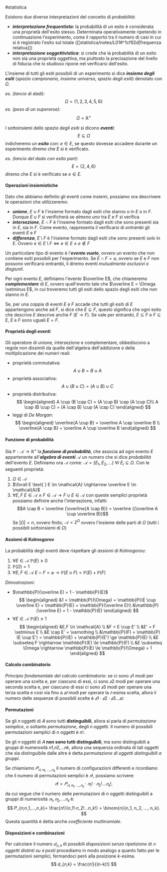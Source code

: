 #statistica 

Esistono due diverse interpretazioni del concetto di *probabilità*:
- ***interpretazione frequentista***: la probabilità di un esito è considerata una proprietà dell'esito stesso. Determinata operativamente ripetendo in continuazione l'esperimento, come il rapporto tra il numero di casi in cui si è registrato l'esito sul totale ([[statistica/notes/L01#^1cf92d|frequenza relativa]])
- ***interpretazione soggettivistica***: si crede che la probabilità di un esito non sia una proprietà oggettiva, ma piuttosto la precisazione del livello di fiducia che lo studioso ripone nel verificarsi dell'esito.

L'insieme di tutti gli esiti possibili di un esperimento si dice ***insieme degli esiti*** (*spazio campionario, insieme universo, spazio degli esiti*) denotato con $\Omega$.

*es. (lancio di dadi):*
$$
\Omega = \{1,2,3,4,5,6\}
$$
*es. (peso di un supereroe):*
$$
\Omega = \mathbb{R}^+
$$

I sottoinsiemi dello *spazio degli esiti* si dicono ***eventi***:
$$
E \subseteq \Omega
$$
indicheremo un ***esito*** con: $e \in E$, se questo dovesse accadere durante un esperimento diremo che $E$ si è verificato.

*es. (lancio del dado con esito pari)*:
$$
E = \{2,4,6\}
$$
diremo che $E$ si è verificato se $e \in E$.

#### Operazioni insiemistiche

Dato che abbiamo definito gli eventi come insiemi, possiamo ora descrivere le operazioni che utilizzeremo:
- ***unione***, $E \cup F$ è l'insieme formato dagli esiti che stanno o in $E$ o in $F$. Dunque $E \cup F$ si verificherà se *almeno uno* tra $E$ e $F$ si verifica
- ***intersezione***, $E \cap F$ è l'insieme formato dagli esiti che sono presenti sia in $E$, sia in $F$. Come evento, rappresenta il verificarsi di *entrambi* gli eventi $E$ e $F$
- ***differenza***, $E \setminus F$ è l'insieme formato dagli esiti che sono presenti *solo* in $E$. Ovvero $e \in E \setminus F \Leftrightarrow e \in E \land e \notin F$ 

Un particolare tipo di evento è l'***evento vuoto***, ovvero un evento che non contiene esiti possibili per l'esperimento. Se $E \cap F = \varnothing$, ovvero se $E$ e $F$ non possono verificarsi entrambi, li diremo eventi *mutualmente esclusivi o disgiunti*. 

Per ogni evento $E$, definiamo l'evento $\overline E$, che chiameremo ***complementare*** di $E$, ovvero quell'evento tale che $\overline E = \Omega \setminus E$, in cui troveremo tutti gli esiti dello spazio degli esiti che *non* stanno in $E$. 

Se, per una coppia di eventi $E$ e $F$ accade che tutti gli esiti di $E$ appartengono anche ad $F$, si dice che $E \subseteq F$, questo significa che ogni esito che descrive $E$ descrive anche $F$ ($E \rightarrow F$).
Se vale per entrambi, $E \subseteq F$ e $F \subseteq E$, $E$ e $F$ sono uguali $E = F$.

#### Proprietà degli eventi

Gli operatore di unione, intersezione e complementare, obbediscono a regole non dissimili da quelle dell'algebra dell'addizione e della moltiplicazione dei numeri reali:
- proprietà commutativa: 
$$
A \cup B = B \cup A
$$
- proprietà associativa: 
$$A \cup (B \cup C) = (A \cup B) \cup C$$
- proprietà distributiva: 
$$
\begin{aligned}
A \cup (B \cap C) = (A \cup B) \cap (A \cup C)\\ 
A \cap (B \cup C) = (A \cap B) \cup (A \cap C)
\end{aligned}
$$
- leggi di *De Morgan*: 
$$
\begin{aligned}
\overline{A \cup B} = \overline A \cap \overline B \\
\overline{A \cap B} = \overline A \cup \overline B
\end{aligned}
$$
#### Funzione di probabilità

Sia $\mathbb{P}: \mathcal{A} \rightarrow \mathbb{R}^+$ la ***funzione di probabilità***, che associa ad ogni evento $E$ appartenente all'***algebra di eventi*** $\mathcal{A}$ un numero che si dice *probabilità* dell'evento $E$.
Definiamo ora $\mathcal{A}$ come: $\mathcal{A} = \{E_1, E_2, ...\} \text{ } \forall i \text{ } E_i \subseteq \Omega$. Con le seguenti proprietà:
1. $\Omega \in \mathcal{A}$ 
2. $\forall E \text{ } E \in \mathcal{A} \rightarrow \overline E \in \mathcal{A}$
3. $\forall E,F \text{ } E \in \mathcal{A} \land F \in \mathcal{A} \rightarrow F \cup E \in \mathcal{A}$
con queste semplici proprietà possiamo definire anche l'intersezione, infatti: $$A \cap B = \overline {\overline{A \cap B}} = \overline {(\overline A \cup \overline B)}$$
Se $| \Omega | = n$, ovvero finito, $\mathcal{A} = 2^\Omega$ ovvero l'insieme delle parti di $\Omega$ (tutti i possibili sottoinsiemi di $\Omega$)

#### Assiomi di Kolmogorov

La probabilità degli eventi deve rispettare gli *assiomi di Kolmogorou*:
1. $\forall E \in \mathcal{A} \text{ } \mathbb{P}(E) \ge 0$
2. $\mathbb{P}(\Omega) = 1$
3. $\forall E,F \in \mathcal{A} \text{ } E \cap F = \varnothing \rightarrow \mathbb{P}(E \cup F) = \mathbb{P}(E) + \mathbb{P}(F)$

*Dimostrazioni*:
- $\mathbb{P}(\overline E) = 1 - \mathbb{P}(E)$
$$
\begin{aligned}
&1 = \mathbb{P}(\Omega) = \mathbb{P}(E \cup \overline E) = \mathbb{P}(E) + \mathbb{P}(\overline E)\\
&\mathbb{P}(\overline E) = 1 - \mathbb{P}(E)
\end{aligned}
$$
- $\forall E \in \mathcal{A} \text{ } \mathbb{P}(E) \le 1$
$$
\begin{aligned}
&E,F \in \mathcal{A} \\
&F = E \cup E' \\
&E' = F \setminus E \\
&E \cap E' = \varnothing \\
&\mathbb{P}(F) = \mathbb{P}(E \cup E') = \mathbb{P}(E) + \mathbb{P}(E') \ge \mathbb{P}(E) \\
&E \subseteq F \rightarrow \mathbb{P}(E) \le \mathbb{P}(F) \\
&E \subseteq \Omega \rightarrow \mathbb{P}(E) \le \mathbb{P}(\Omega) = 1
\end{aligned}
$$

#### Calcolo combinatorio

_Principio fondamentale del calcolo combinatorio_: se ci sono $𝑠1$ modi per operare una scelta e, per ciascuno di essi, ci sono $𝑠2$ modi per operare una seconda scelta e, per ciascuno di essi ci sono $𝑠3$ modi per operare una terza scelta e così via fino a $𝑠𝑡$ modi per operare la $𝑡$-esima scelta, allora il numero delle sequenze di possibili scelte è $𝑠1⋅𝑠2⋅𝑠3…𝑠𝑡$.

#### Permutazioni

Se gli 𝑛 oggetti di 𝐴 sono tutti **distinguibili**, allora si parla di _permutazione semplice_, o soltanto _permutazione_, degli 𝑛 oggetti. Il numero di possibili permutazioni semplici di $n$ oggetti è $n!$.

Se gli 𝑛 oggetti di 𝐴 **non sono tutti distinguibili**, ma sono distinguibili a gruppi di numerosità 𝑛1,𝑛2,…𝑛𝑘, allora una sequenza ordinata di tali oggetti che sia distinguibile dalle altre è detta _permutazione di oggetti distinguibili a gruppi_.

Se chiamiamo $𝑃_{𝑛;𝑛_1,…,𝑛_𝑘}$ il numero di configurazioni differenti e ricordiamo che il numero di permutazioni semplici è $𝑛!$, possiamo scrivere:
$$
𝑛!=𝑃_{𝑛;𝑛_1,…,𝑛_𝑘}⋅𝑛_1!⋅𝑛_2!…𝑛_𝑘!,
$$
da cui segue che il numero delle permutazioni di $n$ oggetti distinguibili a gruppi di numerosità $𝑛_1,𝑛_2,…𝑛_𝑘$ è:
$$
𝑃_{𝑛;𝑛_1,…,𝑛_𝑘}= \frac{𝑛!}{𝑛_1!⋅𝑛_2!…𝑛_𝑘!} = \binom{n}{n_1, n_2, ..., n_k}.
$$
Questa quantità è detta anche _coefficiente multinomiale_.

#### Disposizioni e combinazioni

Per calcolare il numero $𝑑_{𝑛,𝑘}$ di possibili _disposizioni senza ripetizione di 𝑛_ _oggetti distinti su 𝑘_ _posti_ procediamo in modo analogo a quanto fatto per le permutazioni semplici, fermandoci però alla posizione 𝑘-esima.
$$
𝑑_{𝑛,𝑘} = \frac{n!}{(n-k)!}
$$